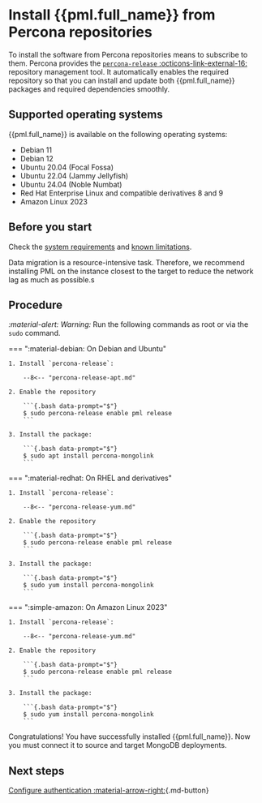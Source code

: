 # Install {{pml.full_name}} from Percona repositories

To install the software from Percona repositories means to subscribe to them. Percona provides the [`percona-release` :octicons-link-external-16:](https://www.percona.com/doc/percona-repo-config/index.html) repository management tool. It automatically enables the required repository so that you can install and update both {{pml.full_name}} packages and required dependencies smoothly.

## Supported operating systems

{{pml.full_name}} is available on the following operating systems:

* Debian 11
* Debian 12
* Ubuntu 20.04 (Focal Fossa)
* Ubuntu 22.04 (Jammy Jellyfish)
* Ubuntu 24.04 (Noble Numbat)
* Red Hat Enterprise Linux and compatible derivatives 8 and 9
* Amazon Linux 2023

## Before you start

Check the [system requirements](../system-requirements.md) and [known limitations](../limitations.md).

Data migration is a resource-intensive task. Therefore, we recommend installing PML on the instance closest to the target to reduce the network lag as much as possible.s

## Procedure

<i warning>:material-alert: Warning:</i> Run the following commands as root or via the `sudo` command.

=== ":material-debian: On Debian and Ubuntu" 

    1. Install `percona-release`:

        --8<-- "percona-release-apt.md"

    2. Enable the repository    

        ```{.bash data-prompt="$"}
        $ sudo percona-release enable pml release
        ```

    3. Install the package:

        ```{.bash data-prompt="$"}
        $ sudo apt install percona-mongolink
        ```

=== ":material-redhat: On RHEL and derivatives" 

    1. Install `percona-release`:

        --8<-- "percona-release-yum.md"

    2. Enable the repository    

        ```{.bash data-prompt="$"}
        $ sudo percona-release enable pml release
        ```  

    3. Install the package:

        ```{.bash data-prompt="$"}
        $ sudo yum install percona-mongolink
        ``` 

=== ":simple-amazon: On Amazon Linux 2023" 

    1. Install `percona-release`:

        --8<-- "percona-release-yum.md"

    2. Enable the repository    

        ```{.bash data-prompt="$"}
        $ sudo percona-release enable pml release
        ```  

    3. Install the package:

        ```{.bash data-prompt="$"}
        $ sudo yum install percona-mongolink
        ``` 
    
Congratulations! You have successfully installed {{pml.full_name}}. Now you must connect it to source and target MongoDB deployments.

## Next steps

[Configure authentication :material-arrow-right:](authentication.md){.md-button}
